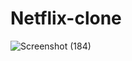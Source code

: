 # Netflix-clone
![Screenshot (184)](https://github.com/asmitmaurya/Netflix-clone/assets/95771534/b74256a7-213f-440b-8a02-60d28a331789)
